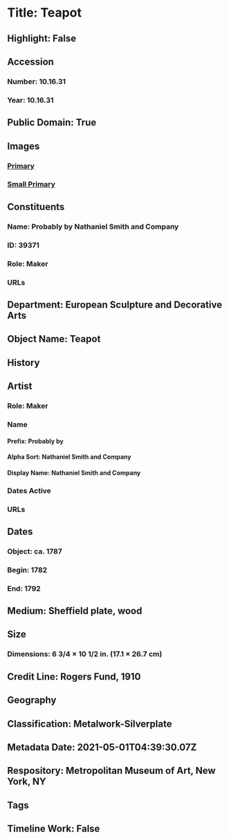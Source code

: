 # Title: Teapot
## Highlight: False
## Accession
### Number: 10.16.31
### Year: 10.16.31
## Public Domain: True
## Images
### [Primary](https://images.metmuseum.org/CRDImages/es/original/SF10_16_31.jpg)
### [Small Primary](https://images.metmuseum.org/CRDImages/es/web-large/SF10_16_31.jpg)
## Constituents
### Name: Probably by Nathaniel Smith and Company
### ID: 39371
### Role: Maker
### URLs
## Department: European Sculpture and Decorative Arts
## Object Name: Teapot
## History
## Artist
### Role: Maker
### Name
#### Prefix: Probably by
#### Alpha Sort: Nathaniel Smith and Company
#### Display Name: Nathaniel Smith and Company
### Dates Active
### URLs
## Dates
### Object: ca. 1787
### Begin: 1782
### End: 1792
## Medium: Sheffield plate, wood
## Size
### Dimensions: 6 3/4 × 10 1/2 in. (17.1 × 26.7 cm)
## Credit Line: Rogers Fund, 1910
## Geography
## Classification: Metalwork-Silverplate
## Metadata Date: 2021-05-01T04:39:30.07Z
## Respository: Metropolitan Museum of Art, New York, NY
## Tags
## Timeline Work: False